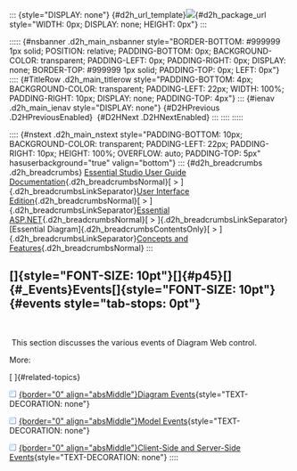 ::: {style="DISPLAY: none"}
[](ms-xhelp:///?Id=d2h_url_template){#d2h_url_template}![](!package_url!){#d2h_package_url style="WIDTH: 0px; DISPLAY: none; HEIGHT: 0px"}
:::

::::: {#nsbanner .d2h_main_nsbanner style="BORDER-BOTTOM: #999999 1px solid; POSITION: relative; PADDING-BOTTOM: 0px; BACKGROUND-COLOR: transparent; PADDING-LEFT: 0px; PADDING-RIGHT: 0px; DISPLAY: none; BORDER-TOP: #999999 1px solid; PADDING-TOP: 0px; LEFT: 0px"}
:::: {#TitleRow .d2h_main_titlerow style="PADDING-BOTTOM: 4px; BACKGROUND-COLOR: transparent; PADDING-LEFT: 22px; WIDTH: 100%; PADDING-RIGHT: 10px; DISPLAY: none; PADDING-TOP: 4px"}
::: {#ienav .d2h_main_ienav style="DISPLAY: none"}
[](ms-xhelp:///?Id=c5db2127-a586-4fb4-aced-3289a504c161){#D2HPrevious .D2HPreviousEnabled}  [](ms-xhelp:///?Id=872d7db5-f4e4-4322-8576-33bb80a20992){#D2HNext .D2HNextEnabled}
:::
::::
:::::

:::: {#nstext .d2h_main_nstext style="PADDING-BOTTOM: 10px; BACKGROUND-COLOR: transparent; PADDING-LEFT: 22px; PADDING-RIGHT: 10px; HEIGHT: 100%; OVERFLOW: auto; PADDING-TOP: 5px" hasuserbackground="true" valign="bottom"}
::: {#d2h_breadcrumbs .d2h_breadcrumbs}
[Essential Studio User Guide Documentation](ms-xhelp:///?Id=12457748-09e3-4d74-a240-8e049cedf030){.d2h_breadcrumbsNormal}[ \> ]{.d2h_breadcrumbsLinkSeparator}[User Interface Edition](ms-xhelp:///?Id=c29296b7-531c-413b-a0ec-488ca1f7f669){.d2h_breadcrumbsNormal}[ \> ]{.d2h_breadcrumbsLinkSeparator}[Essential ASP.NET](ms-xhelp:///?Id=25c35330-c127-4dad-9a92-ed79dc7261a6){.d2h_breadcrumbsNormal}[ \> ]{.d2h_breadcrumbsLinkSeparator}[Essential Diagram]{.d2h_breadcrumbsContentsOnly}[ \> ]{.d2h_breadcrumbsLinkSeparator}[Concepts and Features](ms-xhelp:///?Id=f9aa55fb-f8cf-43da-a8be-de231dc0d949){.d2h_breadcrumbsNormal}
:::

## []{style="FONT-SIZE: 10pt"}[]{#p45}[]{#_Events}Events[]{style="FONT-SIZE: 10pt"} {#events style="tab-stops: 0pt"}

 

 This section discusses the various events of Diagram Web control.

More:

[ ]{#related-topics}

[![](button.gif){border="0" align="absMiddle"}Diagram Events](ms-xhelp:///?Id=872d7db5-f4e4-4322-8576-33bb80a20992){style="TEXT-DECORATION: none"}

[![](button.gif){border="0" align="absMiddle"}Model Events](ms-xhelp:///?Id=1d6556a4-d1c3-4ce9-a91b-08e8f2403010){style="TEXT-DECORATION: none"}

[![](button.gif){border="0" align="absMiddle"}Client-Side and Server-Side Events](ms-xhelp:///?Id=dbde0e31-df96-4519-8f38-5df45370cb69){style="TEXT-DECORATION: none"}
::::
